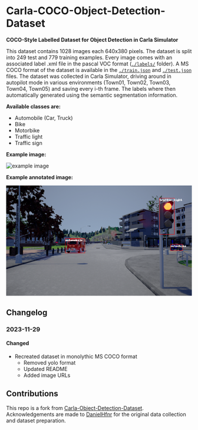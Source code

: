 # Carla-COCO-Object-Detection-Dataset

**COCO-Style Labelled Dataset for Object Detection in Carla Simulator**

This dataset contains 1028 images each 640x380 pixels.
The dataset is split into 249 test and 779 training examples.
Every image comes with an associated label .xml file in the pascal VOC format ([`./labels/`](labels) folder).
A MS COCO format of the dataset is available in the [`./train.json`](train.json) and [`./test.json`](test.json) files.
The dataset was collected in Carla Simulator, driving around in autopilot mode in various environments (Town01, Town02, Town03, Town04, Town05) and saving every i-th frame.
The labels where then automatically generated using the semantic segmentation information.

**Available classes are:**

* Automobile (Car, Truck)
* Bike
* Motorbike
* Traffic light
* Traffic sign

**Example image:**

![example image](/images/train/Town01_011940.png "Example Image from Dataset")

**Example annotated image:**

![example image with annotations](Town01_011940_annotated.png "Example Annotated Image from Dataset")

## Changelog

### 2023-11-29

#### Changed

* Recreated dataset in monolythic MS COCO format
  * Removed yolo format
  * Updated README
  * Added image URLs

## Contributions
This repo is a fork from [Carla-Object-Detection-Dataset](https://github.com/DanielHfnr/Carla-Object-Detection-Dataset).
Acknowledgements are made to [DanielHfnr](https://github.com/DanielHfnr) for the original data collection and dataset preparation.

